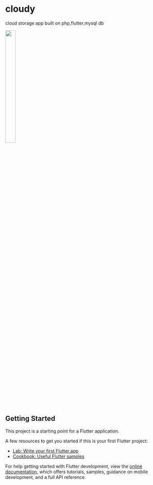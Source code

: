 # cloudy

cloud storage app built on php,flutter,mysql db

<img src="https://i.imgur.com/ZWnhY9T.png](https://github.com/omar-alsayed/flutter_cloud_storage/assets/150298434/a51b8765-5dd8-4083-aa48-c04aa5c050c6" width=25% height=30%>

## Getting Started

This project is a starting point for a Flutter application.

A few resources to get you started if this is your first Flutter project:

- [Lab: Write your first Flutter app](https://docs.flutter.dev/get-started/codelab)
- [Cookbook: Useful Flutter samples](https://docs.flutter.dev/cookbook)

For help getting started with Flutter development, view the
[online documentation](https://docs.flutter.dev/), which offers tutorials,
samples, guidance on mobile development, and a full API reference.
